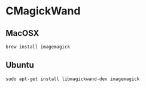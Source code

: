 # CMagickWand

## MacOSX

```
brew install imagemagick
```

## Ubuntu

```
sudo apt-get install libmagickwand-dev imagemagick
```
